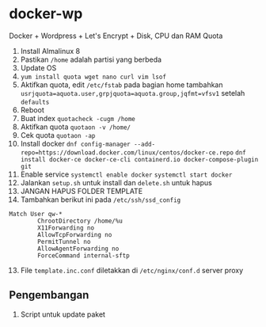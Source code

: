# docker-wp
Docker + Wordpress + Let's Encrypt + Disk, CPU dan RAM Quota

1. Install Almalinux 8
2. Pastikan `/home` adalah partisi yang berbeda
3. Update OS
4. `yum install quota wget nano curl vim lsof`
4. Aktifkan quota, edit `/etc/fstab` pada bagian home tambahkan `usrjquota=aquota.user,grpjquota=aquota.group,jqfmt=vfsv1` setelah `defaults`
5. Reboot
6. Buat index `quotacheck -cugm /home`
7. Aktifkan quota `quotaon -v /home/`
8. Cek quota `quotaon -ap`
9. Install docker `dnf config-manager --add-repo=https://download.docker.com/linux/centos/docker-ce.repo` `dnf install docker-ce docker-ce-cli containerd.io docker-compose-plugin git`
10. Enable service `systemctl enable docker` `systemctl start docker`
10. Jalankan `setup.sh` untuk install dan `delete.sh` untuk hapus
11. JANGAN HAPUS FOLDER TEMPLATE
12. Tambahkan berikut ini pada `/etc/ssh/ssd_config`
```
Match User qw-*
        ChrootDirectory /home/%u
        X11Forwarding no
        AllowTcpForwarding no
        PermitTunnel no
        AllowAgentForwarding no
        ForceCommand internal-sftp
```
13. File `template.inc.conf` diletakkan di `/etc/nginx/conf.d` server proxy

## Pengembangan
1. Script untuk update paket
